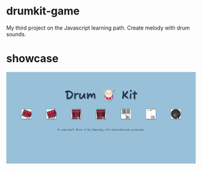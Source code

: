 # drumkit-game
My third project on the Javascript learning path.  Create melody with drum sounds.

# showcase
<img alt="alt_text" width="1008px" src="images/drumKitImage.png" />